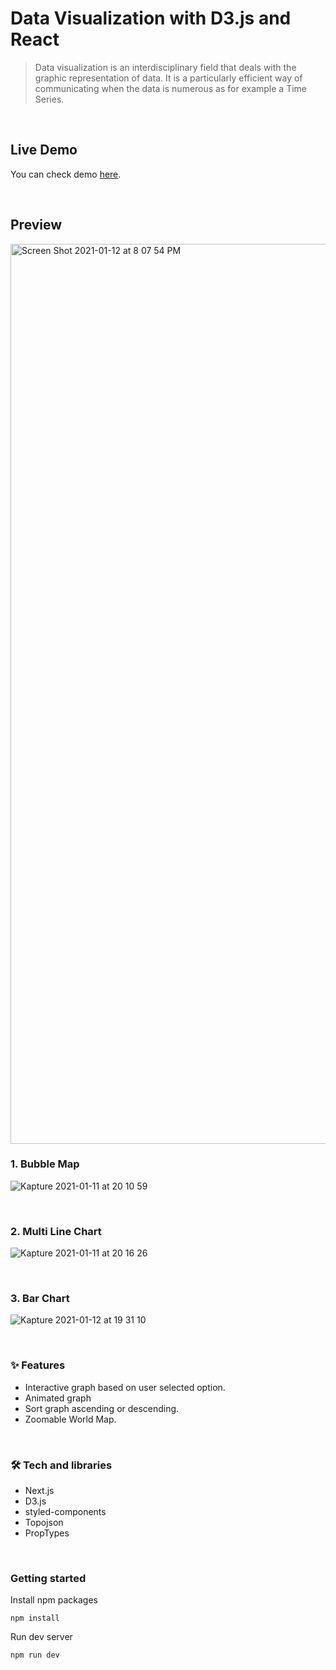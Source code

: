 # Data Visualization with D3.js and React

> Data visualization is an interdisciplinary field that deals with the graphic representation of data. It is a particularly efficient way of communicating when the data is numerous as for example a Time Series.

<br/>

## Live Demo

You can check demo [here](https://data-visualization-3ejqnur28.vercel.app/).

<br/>

## Preview

<img width="1440" alt="Screen Shot 2021-01-12 at 8 07 54 PM" src="https://user-images.githubusercontent.com/55128990/104317972-1422b500-5522-11eb-8332-c1143d2b4003.png">

<br/>

### 1. Bubble Map

![Kapture 2021-01-11 at 20 10 59](https://user-images.githubusercontent.com/55128990/104173607-6643d780-5449-11eb-91b4-51f53c32b22f.gif)

<br/>

### 2. Multi Line Chart

![Kapture 2021-01-11 at 20 16 26](https://user-images.githubusercontent.com/55128990/104175137-0bf74680-544a-11eb-85a0-337184de9d5c.gif)

<br/>

### 3. Bar Chart

![Kapture 2021-01-12 at 19 31 10](https://user-images.githubusercontent.com/55128990/104303017-dff0c980-550c-11eb-8196-bd05f0fa2d16.gif)

<br/>

### ✨ Features

- Interactive graph based on user selected option.
- Animated graph
- Sort graph ascending or descending.
- Zoomable World Map.

<br/>

### 🛠 Tech and libraries

- Next.js
- D3.js
- styled-components
- Topojson
- PropTypes

<br/>

### Getting started

Install npm packages
<br/>

`npm install`

Run dev server
<br/>

`npm run dev`

<br/>

